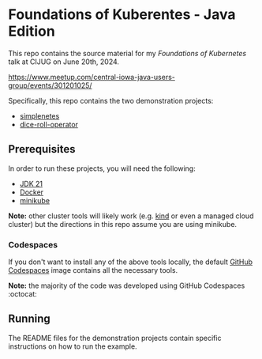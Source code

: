 # Foundations of Kuberentes - Java Edition

This repo contains the source material for my _Foundations of Kubernetes_ talk at CIJUG on June 20th, 2024.

https://www.meetup.com/central-iowa-java-users-group/events/301201025/

Specifically, this repo contains the two demonstration projects:

- [simplenetes](./simplenetes/README.md)
- [dice-roll-operator](./dice-roll-operator/README.md)

## Prerequisites

In order to run these projects, you will need the following:

- [JDK 21](https://openjdk.org/projects/jdk/21/)
- [Docker](https://www.docker.com/)
- [minikube](https://minikube.sigs.k8s.io/docs/)

**Note:** other cluster tools will likely work (e.g. [kind](https://kind.sigs.k8s.io/) or even a managed cloud cluster) but the directions in this repo assume you are using minikube.

### Codespaces

If you don't want to install any of the above tools locally, the default [GitHub Codespaces](https://github.com/features/codespaces) image contains all the necessary tools.

**Note:** the majority of the code was developed using GitHub Codespaces :octocat:

## Running

The README files for the demonstration projects contain specific instructions on how to run the example.